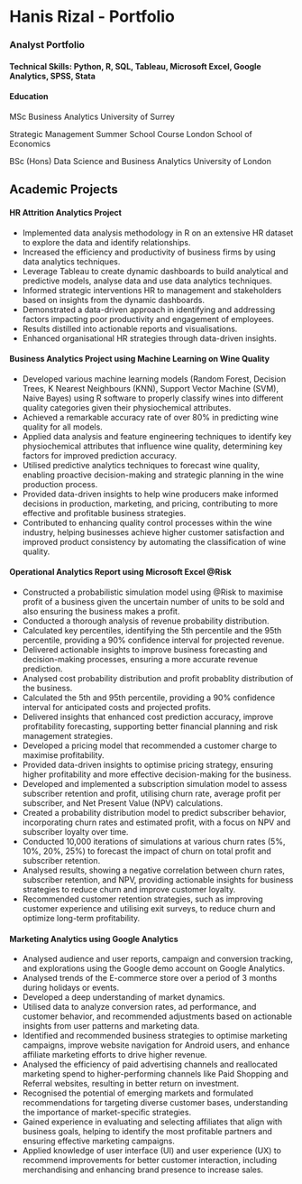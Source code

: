 # Hanis Rizal - Portfolio

### Analyst Portfolio

#### Technical Skills: Python, R, SQL, Tableau, Microsoft Excel, Google Analytics, SPSS, Stata 

#### Education

MSc Business Analytics University of Surrey

Strategic Management Summer School Course London School of Economics

BSc (Hons) Data Science and Business Analytics University of London

## Academic Projects

#### HR Attrition Analytics Project
- Implemented data analysis methodology in R on an extensive HR dataset to explore the data and identify relationships.
- Increased the efficiency and productivity of business firms by using data analytics techniques. 
- Leverage Tableau to create dynamic dashboards to build analytical and predictive models, analyse data and use data analytics techniques.
- Informed strategic interventions HR to management and stakeholders based on insights from the dynamic dashboards.
- Demonstrated a data-driven approach in identifying and addressing factors impacting poor productivity and engagement of employees.
- Results distilled into actionable reports and visualisations.
- Enhanced organisational HR strategies through data-driven insights.

#### Business Analytics Project using Machine Learning on Wine Quality
- Developed various machine learning models (Random Forest, Decision Trees, K Nearest Neighbours (KNN), Support Vector Machine (SVM), Naive Bayes) using R software to properly classify wines into different quality categories given their physiochemical attributes.
- Achieved a remarkable accuracy rate of over 80% in predicting wine quality for all models.
- Applied data analysis and feature engineering techniques to identify key physiochemical attributes that influence wine quality, determining key factors for improved prediction accuracy.
- Utilised predictive analytics techniques to forecast wine quality, enabling proactive decision-making and strategic planning in the wine production process.
- Provided data-driven insights to help wine producers make informed decisions in production, marketing, and pricing, contributing to more effective and profitable business strategies.
- Contributed to enhancing quality control processes within the wine industry, helping businesses achieve higher customer satisfaction and improved product consistency by automating the classification of wine quality.

#### Operational Analytics Report using Microsoft Excel @Risk
- Constructed a probabilistic simulation model using @Risk to maximise profit of a business given the uncertain number of units to be sold and also ensuring the business makes a profit.
- Conducted a thorough analysis of revenue probability distribution. 
- Calculated key percentiles, identifying the 5th percentile and the 95th percentile, providing a 90% confidence interval for projected revenue.
- Delivered actionable insights to improve business forecasting and decision-making processes, ensuring a more accurate revenue prediction.
- Analysed cost probability distribution and profit probablity distribution of the business. 
- Calculated the 5th and 95th percentile, providing a 90% confidence interval for anticipated costs and projected profits.
- Delivered insights that enhanced cost prediction accuracy, improve profitability forecasting, supporting better financial planning and risk management strategies. 
- Developed a pricing model that recommended a customer charge to maximise profitability.
- Provided data-driven insights to optimise pricing strategy, ensuring higher profitability and more effective decision-making for the business.
- Developed and implemented a subscription simulation model to assess subscriber retention and profit, utilising churn rate, average profit per subscriber, and Net Present Value (NPV) calculations.
- Created a probability distribution model to predict subscriber behavior, incorporating churn rates and estimated profit, with a focus on NPV and subscriber loyalty over time.
- Conducted 10,000 iterations of simulations at various churn rates (5%, 10%, 20%, 25%) to forecast the impact of churn on total profit and subscriber retention.
- Analysed results, showing a negative correlation between churn rates, subscriber retention, and NPV, providing actionable insights for business strategies to reduce churn and improve customer loyalty.
- Recommended customer retention strategies, such as improving customer experience and utilising exit surveys, to reduce churn and optimize long-term profitability.

#### Marketing Analytics using Google Analytics
- Analysed audience and user reports, campaign and conversion tracking, and explorations using the Google demo account on Google Analytics.
- Analysed trends of the E-commerce store over a period of 3 months during holidays or events.
- Developed a deep understanding of market dynamics. 
- Utilised data to analyze conversion rates, ad performance, and customer behavior, and recommended adjustments based on actionable insights from user patterns and marketing data.
- Identified and recommended business strategies to optimise marketing campaigns, improve website navigation for Android users, and enhance affiliate marketing efforts to drive higher revenue.
- Analysed the efficiency of paid advertising channels and reallocated marketing spend to higher-performing channels like Paid Shopping and Referral websites, resulting in better return on investment.
- Recognised the potential of emerging markets and formulated recommendations for targeting diverse customer bases, understanding the importance of market-specific strategies.
- Gained experience in evaluating and selecting affiliates that align with business goals, helping to identify the most profitable partners and ensuring effective marketing campaigns. 
- Applied knowledge of user interface (UI) and user experience (UX) to recommend improvements for better customer interaction, including merchandising and enhancing brand presence to increase sales.

